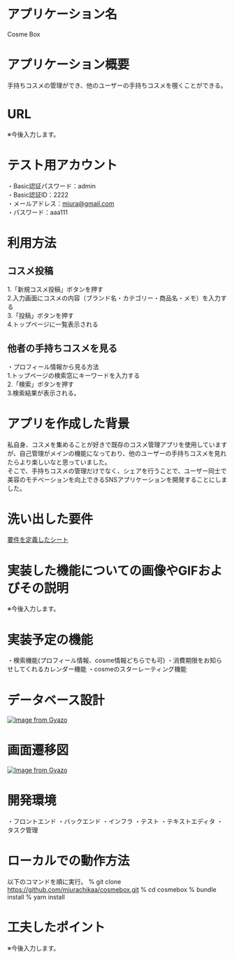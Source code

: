 # アプリケーション名
Cosme Box


# アプリケーション概要
手持ちコスメの管理ができ、他のユーザーの手持ちコスメを覗くことができる。


# URL
※今後入力します。


# テスト用アカウント
・Basic認証パスワード：admin<br>
・Basic認証ID：2222<br>
・メールアドレス：miura@gmail.com<br>
・パスワード：aaa111<br>


# 利用方法

## コスメ投稿
1.「新規コスメ投稿」ボタンを押す<br>
2.入力画面にコスメの内容（ブランド名・カテゴリー・商品名・メモ）を入力する<br>
3.「投稿」ボタンを押す<br>
4.トップページに一覧表示される<br>


## 他者の手持ちコスメを見る
・プロフィール情報から見る方法<br>
1.トップページの検索窓にキーワードを入力する<br>
2.「検索」ボタンを押す<br>
3.検索結果が表示される。<br>


# アプリを作成した背景
私自身、コスメを集めることが好きで既存のコスメ管理アプリを使用していますが、自己管理がメインの機能になっており、他のユーザーの手持ちコスメを見れたらより楽しいなと思っていました。<br>
そこで、手持ちコスメの管理だけでなく、シェアを行うことで、ユーザー同士で美容のモチベーションを向上できるSNSアプリケーションを開発することにしました。


# 洗い出した要件
[要件を定義したシート](https://docs.google.com/spreadsheets/d/1zWZRKlVfFFPCrZWSvo6b2nzWSWcVYRHJ6yjZxkwTHGk/edit#gid=982722306)


# 実装した機能についての画像やGIFおよびその説明
※今後入力します。


# 実装予定の機能
・検索機能(プロフィール情報、cosme情報どちらでも可)
・消費期限をお知らせしてくれるカレンダー機能
・cosmeのスターレーティング機能

# データベース設計
[![Image from Gyazo](https://i.gyazo.com/533ce1fdc863e708f8840a103f22389f.png)](https://gyazo.com/533ce1fdc863e708f8840a103f22389f)


# 画面遷移図
[![Image from Gyazo](https://i.gyazo.com/2b283054193f5418b4e27701122cb09c.png)](https://gyazo.com/2b283054193f5418b4e27701122cb09c)

# 開発環境
・フロントエンド
・バックエンド
・インフラ
・テスト
・テキストエディタ
・タスク管理


# ローカルでの動作方法
以下のコマンドを順に実行。
% git clone https://github.com/miurachikaa/cosmebox.git
% cd cosmebox
% bundle install
% yarn install


# 工夫したポイント
※今後入力します。

